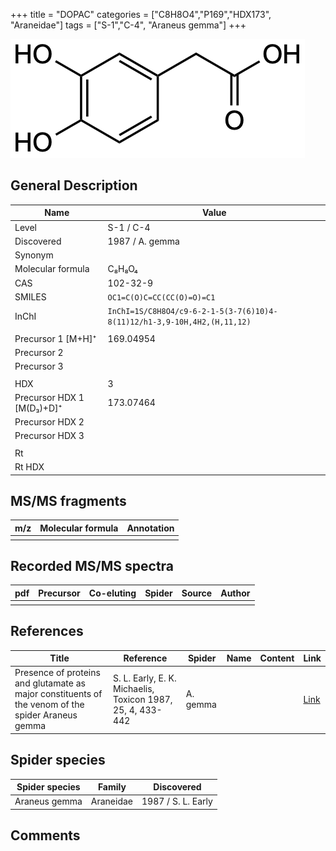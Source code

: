 +++
title = "DOPAC"
categories = ["C8H8O4","P169","HDX173",
"Araneidae"]
tags = ["S-1","C-4",
"Araneus gemma"]
+++

![](/img/DOPAC.png)

## General Description

| Name                      | Value           |
|---------------------------|-----------------|
| Level                     | S-1 / C-4               |
| Discovered                | 1987 / A. gemma |
| Synonym                   |                 |
| Molecular formula         | C₈H₈O₄          |
| CAS                       | 102-32-9        |
| SMILES | `OC1=C(O)C=CC(CC(O)=O)=C1`  |
| InChI  | `InChI=1S/C8H8O4/c9-6-2-1-5(3-7(6)10)4-8(11)12/h1-3,9-10H,4H2,(H,11,12)`  |
|                           |                 |
| Precursor 1 [M+H]⁺        | 169.04954       |
| Precursor 2               |                 |
| Precursor 3               |                 |
|                           |                 |
| HDX                       | 3               |
| Precursor HDX 1 [M(D₃)+D]⁺ | 173.07464       |
| Precursor HDX 2           |                 |
| Precursor HDX 3           |                 |
|                           |                 |
| Rt                        |                 |
| Rt HDX                    |                 |

## MS/MS fragments

| m/z | Molecular formula | Annotation |
|-----|-------------------|------------|
|     |                   |            |

## Recorded MS/MS spectra

| pdf | Precursor | Co-eluting | Spider | Source | Author |
|-----|-----------|------------|--------|--------|--------|
|     |           |            |        |        |        |

## References

| Title                                                                                             | Reference                                                  | Spider   | Name | Content | Link                                         |
|---------------------------------------------------------------------------------------------------|------------------------------------------------------------|----------|------|---------|----------------------------------------------|
| Presence of proteins and glutamate as major constituents of the venom of the spider Araneus gemma | S. L. Early, E. K. Michaelis, Toxicon 1987, 25, 4, 433-442 | A. gemma |      |         | [Link](https://doi.org/10.1016/0041-0101(87)90077-8) |

## Spider species

| Spider species | Family    | Discovered         |
|----------------|-----------|--------------------|
| Araneus gemma  | Araneidae | 1987 / S. L. Early |

## Comments